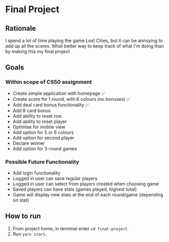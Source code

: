 # Final Project

## Rationale
I spend a lot of time playing the game Lost Cities, but it can be annoying to add up all the scores. What better way to keep track of what I'm doing than by making this my final project

## Goals

### Within scope of CS50 assignment
* Create simple application with homepage ✅
* Create score for 1 round, with 6 colours (no bonuses) ✅
* Add deal card bonus functionality ✅
* Add 8 card bonus
* Add ability to reset row
* Add ability to reset player 
* Optimise for mobile view
* Add option for 5 or 6 colours
* Add option for second player
* Declare winner
* Add option for 3-round games

### Possible Future Functionality
* Add login functionality
* Logged in user can save regular players
* Logged in user can select from players created when choosing game
* Saved players can have stats (games played, highest total)
* Game will display new stats at the end of each round/game (depending on stat)

## How to run
1. From project home, in terminal enter `cd final-project`.
2. Run `yarn start`.

